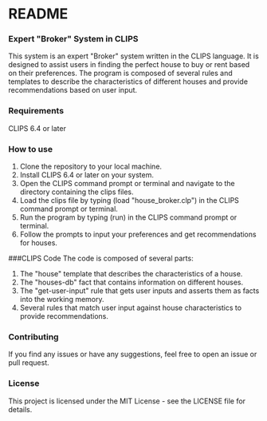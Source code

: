 # README

### Expert "Broker" System in CLIPS

This system is an expert "Broker" system written in the CLIPS language. It is designed to assist users in finding the perfect house to buy or rent based on their preferences. The program is composed of several rules and templates to describe the characteristics of different houses and provide recommendations based on user input.

### Requirements

CLIPS 6.4 or later


### How to use

1. Clone the repository to your local machine.
2. Install CLIPS 6.4 or later on your system.
3. Open the CLIPS command prompt or terminal and navigate to the directory containing the clips files.
4. Load the clips file by typing (load "house_broker.clp") in the CLIPS command prompt or terminal.
5. Run the program by typing (run) in the CLIPS command prompt or terminal.
6. Follow the prompts to input your preferences and get recommendations for houses.


###CLIPS Code
The code is composed of several parts:

1. The "house" template that describes the characteristics of a house.
2. The "houses-db" fact that contains information on different houses.
3. The "get-user-input" rule that gets user inputs and asserts them as facts into the working memory.
4. Several rules that match user input against house characteristics to provide recommendations.

### Contributing
If you find any issues or have any suggestions, feel free to open an issue or pull request.

### License
This project is licensed under the MIT License - see the LICENSE file for details.
